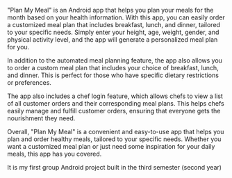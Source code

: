 "Plan My Meal" is an Android app that helps you plan your meals for the month based on your health information. With this app, you can easily order a customized meal plan that includes breakfast, lunch, and dinner, tailored to your specific needs. Simply enter your height, age, weight, gender, and physical activity level, and the app will generate a personalized meal plan for you.

In addition to the automated meal planning feature, the app also allows you to order a custom meal plan that includes your choice of breakfast, lunch, and dinner. This is perfect for those who have specific dietary restrictions or preferences.

The app also includes a chef login feature, which allows chefs to view a list of all customer orders and their corresponding meal plans. This helps chefs easily manage and fulfill customer orders, ensuring that everyone gets the nourishment they need.

Overall, "Plan My Meal" is a convenient and easy-to-use app that helps you plan and order healthy meals, tailored to your specific needs. Whether you want a customized meal plan or just need some inspiration for your daily meals, this app has you covered.

It is my first group Android project built in the third semester (second year)
